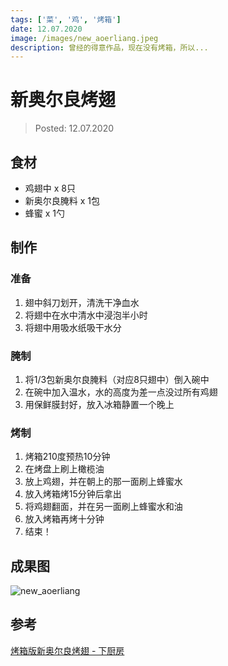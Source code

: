 ```yaml
---
tags: ['菜', '鸡', '烤箱']
date: 12.07.2020
image: /images/new_aoerliang.jpeg
description: 曾经的得意作品，现在没有烤箱，所以...
---
```


# 新奥尔良烤翅

> Posted: 12.07.2020

<Tag />

## 食材

- 鸡翅中 x 8只
- 新奥尔良腌料 x 1包
- 蜂蜜 x 1勺

## 制作

### 准备

1. 翅中斜刀划开，清洗干净血水
2. 将翅中在水中清水中浸泡半小时
3. 将翅中用吸水纸吸干水分

### 腌制

1. 将1/3包新奥尔良腌料（对应8只翅中）倒入碗中
2. 在碗中加入温水，水的高度为差一点没过所有鸡翅
3. 用保鲜膜封好，放入冰箱静置一个晚上

### 烤制

1. 烤箱210度预热10分钟
2. 在烤盘上刷上橄榄油
3. 放上鸡翅，并在朝上的那一面刷上蜂蜜水
4. 放入烤箱烤15分钟后拿出
5. 将鸡翅翻面，并在另一面刷上蜂蜜水和油
6. 放入烤箱再烤十分钟
7. 结束！

## 成果图

![new_aoerliang](/images/new_aoerliang.jpeg)

## 参考

[烤箱版新奥尔良烤翅 - 下厨房](https://www.xiachufang.com/recipe/103777685/)

<Disqus />